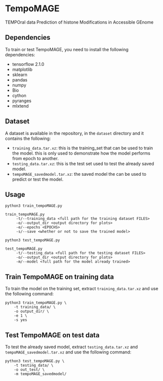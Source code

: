# TempoMAGE
TEMPOral data Prediction of histone Modifications in Accessible GEnome

## Dependencies
To train or test TempoMAGE, you need to install the following dependencies:
- tensorflow 2.1.0
- matplotlib
- sklearn
- pandas
- numpy
- Bio
- cython
- pyranges
- mlxtend

## Dataset
A dataset is available in the repository, in the `dataset` directory and it contains the following:
- `training_data.tar.xz`: this is the training_set that can be used to train the model. this is only used to demonstrate how the model performs from epoch to another.
- `testing_data.tar.xz`: this is the test set used to test the already saved model.
- `tempoMAGE_savedmodel.tar.xz`: the saved model the can be used to predict or test the model.

## Usage
`python3 train_tempoMAGE.py`

```
train_tempoMAGE.py 
     -t/--training_data <full path for the training dataset FILES>
     -o/--output_dir <output directory for plots>
     -e/--epochs <EPOCHS>
     -s/--save <whether or not to save the trained model>
```
`python3 test_tempoMAGE.py`

```
test_tempoMAGE.py 
     -t/--testing_data <full path for the testing dataset FILES>
     -o/--output_dir <output directory for plots>
     -m/--model <full path for the model already trained>
```

## Train TempoMAGE on training data
To train the model on the training set, extract `training_data.tar.xz` and use the following command:

```
python3 train_tempoMAGE.py \
    -t training_data/ \
    -o output_dir/ \
    -e 1 \
    -s yes
```

## Test TempoMAGE on test data
To test the already saved model, extract `testing_data.tar.xz` and `tempoMAGE_savedmodel.tar.xz` and use the following command:

```
python3 test_tempoMAGE.py \
    -t testing_data/ \
    -o out_test/ \
    -m tempoMAGE_savedmodel/
```
